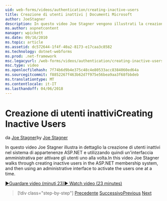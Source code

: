 ```yaml
---
uid: web-forms/videos/authentication/creating-inactive-users
title: Creazione di utenti inattivi | Documenti Microsoft
author: JoeStagner
description: In questo video Joe Stagner vengono illustrati la creazione di utenti inattivi nel sistema di appartenenze ASP.NET e utilizzando quindi un'interfaccia di amministrazione per attivare gli utenti uno...
ms.author: aspnetcontent
manager: wpickett
ms.date: 09/16/2010
ms.topic: article
ms.assetid: dc572644-1f4f-40a2-8173-e17caa3c8582
ms.technology: dotnet-webforms
ms.prod: .net-framework
msc.legacyurl: /web-forms/videos/authentication/creating-inactive-users
msc.type: video
ms.openlocfilehash: 7f74b6d9b4e375c48c4e80533acc8384060ed64a
ms.sourcegitcommit: f8852267f463b62d7f975e56bea9aa3f68fbbdeb
ms.translationtype: MT
ms.contentlocale: it-IT
ms.lasthandoff: 04/06/2018
---
```

<a name="creating-inactive-users"></a><span data-ttu-id="7f003-103">Creazione di utenti inattivi</span><span class="sxs-lookup"><span data-stu-id="7f003-103">Creating Inactive Users</span></span>
====================
<span data-ttu-id="7f003-104">da [Joe Stagner](https://github.com/JoeStagner)</span><span class="sxs-lookup"><span data-stu-id="7f003-104">by [Joe Stagner](https://github.com/JoeStagner)</span></span>

<span data-ttu-id="7f003-105">In questo video Joe Stagner illustra in dettaglio la creazione di utenti inattivi nel sistema di appartenenze ASP.NET e utilizzando quindi un'interfaccia amministrativa per attivare gli utenti uno alla volta.</span><span class="sxs-lookup"><span data-stu-id="7f003-105">In this video Joe Stagner walks through creating inactive users in the ASP.NET membership system, and then using an administrative interface to activate the users one at a time.</span></span>

[<span data-ttu-id="7f003-106">&#9654;Guardare video (minuti 23)</span><span class="sxs-lookup"><span data-stu-id="7f003-106">&#9654; Watch video (23 minutes)</span></span>](https://channel9.msdn.com/Blogs/ASP-NET-Site-Videos/creating-inactive-users)

> [!div class="step-by-step"]
> <span data-ttu-id="7f003-107">[Precedente](simple-web-service-authentication.md)
> [Successivo](sql-injection-defense.md)</span><span class="sxs-lookup"><span data-stu-id="7f003-107">[Previous](simple-web-service-authentication.md)
[Next](sql-injection-defense.md)</span></span>

